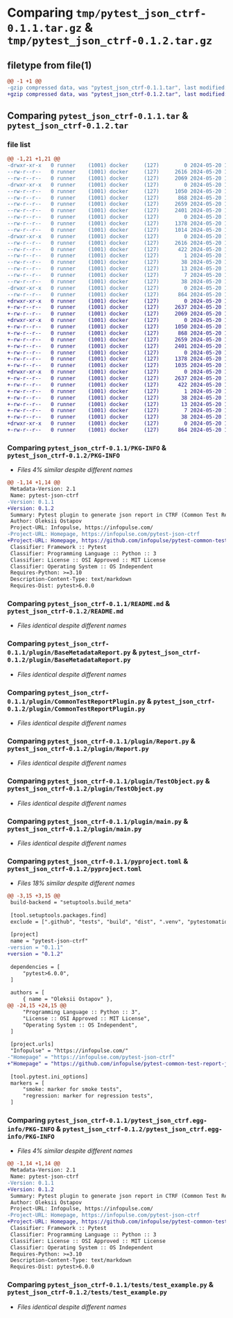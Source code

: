 # Comparing `tmp/pytest_json_ctrf-0.1.1.tar.gz` & `tmp/pytest_json_ctrf-0.1.2.tar.gz`

## filetype from file(1)

```diff
@@ -1 +1 @@
-gzip compressed data, was "pytest_json_ctrf-0.1.1.tar", last modified: Mon May 20 19:39:43 2024, max compression
+gzip compressed data, was "pytest_json_ctrf-0.1.2.tar", last modified: Mon May 20 19:46:40 2024, max compression
```

## Comparing `pytest_json_ctrf-0.1.1.tar` & `pytest_json_ctrf-0.1.2.tar`

### file list

```diff
@@ -1,21 +1,21 @@
-drwxr-xr-x   0 runner    (1001) docker     (127)        0 2024-05-20 19:39:43.644281 pytest_json_ctrf-0.1.1/
--rw-r--r--   0 runner    (1001) docker     (127)     2616 2024-05-20 19:39:43.644281 pytest_json_ctrf-0.1.1/PKG-INFO
--rw-r--r--   0 runner    (1001) docker     (127)     2069 2024-05-20 19:39:39.000000 pytest_json_ctrf-0.1.1/README.md
-drwxr-xr-x   0 runner    (1001) docker     (127)        0 2024-05-20 19:39:43.644281 pytest_json_ctrf-0.1.1/plugin/
--rw-r--r--   0 runner    (1001) docker     (127)     1050 2024-05-20 19:39:39.000000 pytest_json_ctrf-0.1.1/plugin/BaseMetadataReport.py
--rw-r--r--   0 runner    (1001) docker     (127)      868 2024-05-20 19:39:39.000000 pytest_json_ctrf-0.1.1/plugin/CommonTestReportPlugin.py
--rw-r--r--   0 runner    (1001) docker     (127)     2659 2024-05-20 19:39:39.000000 pytest_json_ctrf-0.1.1/plugin/Report.py
--rw-r--r--   0 runner    (1001) docker     (127)     2401 2024-05-20 19:39:39.000000 pytest_json_ctrf-0.1.1/plugin/TestObject.py
--rw-r--r--   0 runner    (1001) docker     (127)        0 2024-05-20 19:39:39.000000 pytest_json_ctrf-0.1.1/plugin/__init__.py
--rw-r--r--   0 runner    (1001) docker     (127)     1378 2024-05-20 19:39:39.000000 pytest_json_ctrf-0.1.1/plugin/main.py
--rw-r--r--   0 runner    (1001) docker     (127)     1014 2024-05-20 19:39:39.000000 pytest_json_ctrf-0.1.1/pyproject.toml
-drwxr-xr-x   0 runner    (1001) docker     (127)        0 2024-05-20 19:39:43.644281 pytest_json_ctrf-0.1.1/pytest_json_ctrf.egg-info/
--rw-r--r--   0 runner    (1001) docker     (127)     2616 2024-05-20 19:39:43.000000 pytest_json_ctrf-0.1.1/pytest_json_ctrf.egg-info/PKG-INFO
--rw-r--r--   0 runner    (1001) docker     (127)      422 2024-05-20 19:39:43.000000 pytest_json_ctrf-0.1.1/pytest_json_ctrf.egg-info/SOURCES.txt
--rw-r--r--   0 runner    (1001) docker     (127)        1 2024-05-20 19:39:43.000000 pytest_json_ctrf-0.1.1/pytest_json_ctrf.egg-info/dependency_links.txt
--rw-r--r--   0 runner    (1001) docker     (127)       38 2024-05-20 19:39:43.000000 pytest_json_ctrf-0.1.1/pytest_json_ctrf.egg-info/entry_points.txt
--rw-r--r--   0 runner    (1001) docker     (127)       13 2024-05-20 19:39:43.000000 pytest_json_ctrf-0.1.1/pytest_json_ctrf.egg-info/requires.txt
--rw-r--r--   0 runner    (1001) docker     (127)        7 2024-05-20 19:39:43.000000 pytest_json_ctrf-0.1.1/pytest_json_ctrf.egg-info/top_level.txt
--rw-r--r--   0 runner    (1001) docker     (127)       38 2024-05-20 19:39:43.644281 pytest_json_ctrf-0.1.1/setup.cfg
-drwxr-xr-x   0 runner    (1001) docker     (127)        0 2024-05-20 19:39:43.644281 pytest_json_ctrf-0.1.1/tests/
--rw-r--r--   0 runner    (1001) docker     (127)      864 2024-05-20 19:39:39.000000 pytest_json_ctrf-0.1.1/tests/test_example.py
+drwxr-xr-x   0 runner    (1001) docker     (127)        0 2024-05-20 19:46:40.225834 pytest_json_ctrf-0.1.2/
+-rw-r--r--   0 runner    (1001) docker     (127)     2637 2024-05-20 19:46:40.225834 pytest_json_ctrf-0.1.2/PKG-INFO
+-rw-r--r--   0 runner    (1001) docker     (127)     2069 2024-05-20 19:46:35.000000 pytest_json_ctrf-0.1.2/README.md
+drwxr-xr-x   0 runner    (1001) docker     (127)        0 2024-05-20 19:46:40.221834 pytest_json_ctrf-0.1.2/plugin/
+-rw-r--r--   0 runner    (1001) docker     (127)     1050 2024-05-20 19:46:35.000000 pytest_json_ctrf-0.1.2/plugin/BaseMetadataReport.py
+-rw-r--r--   0 runner    (1001) docker     (127)      868 2024-05-20 19:46:35.000000 pytest_json_ctrf-0.1.2/plugin/CommonTestReportPlugin.py
+-rw-r--r--   0 runner    (1001) docker     (127)     2659 2024-05-20 19:46:35.000000 pytest_json_ctrf-0.1.2/plugin/Report.py
+-rw-r--r--   0 runner    (1001) docker     (127)     2401 2024-05-20 19:46:35.000000 pytest_json_ctrf-0.1.2/plugin/TestObject.py
+-rw-r--r--   0 runner    (1001) docker     (127)        0 2024-05-20 19:46:35.000000 pytest_json_ctrf-0.1.2/plugin/__init__.py
+-rw-r--r--   0 runner    (1001) docker     (127)     1378 2024-05-20 19:46:35.000000 pytest_json_ctrf-0.1.2/plugin/main.py
+-rw-r--r--   0 runner    (1001) docker     (127)     1035 2024-05-20 19:46:35.000000 pytest_json_ctrf-0.1.2/pyproject.toml
+drwxr-xr-x   0 runner    (1001) docker     (127)        0 2024-05-20 19:46:40.225834 pytest_json_ctrf-0.1.2/pytest_json_ctrf.egg-info/
+-rw-r--r--   0 runner    (1001) docker     (127)     2637 2024-05-20 19:46:40.000000 pytest_json_ctrf-0.1.2/pytest_json_ctrf.egg-info/PKG-INFO
+-rw-r--r--   0 runner    (1001) docker     (127)      422 2024-05-20 19:46:40.000000 pytest_json_ctrf-0.1.2/pytest_json_ctrf.egg-info/SOURCES.txt
+-rw-r--r--   0 runner    (1001) docker     (127)        1 2024-05-20 19:46:40.000000 pytest_json_ctrf-0.1.2/pytest_json_ctrf.egg-info/dependency_links.txt
+-rw-r--r--   0 runner    (1001) docker     (127)       38 2024-05-20 19:46:40.000000 pytest_json_ctrf-0.1.2/pytest_json_ctrf.egg-info/entry_points.txt
+-rw-r--r--   0 runner    (1001) docker     (127)       13 2024-05-20 19:46:40.000000 pytest_json_ctrf-0.1.2/pytest_json_ctrf.egg-info/requires.txt
+-rw-r--r--   0 runner    (1001) docker     (127)        7 2024-05-20 19:46:40.000000 pytest_json_ctrf-0.1.2/pytest_json_ctrf.egg-info/top_level.txt
+-rw-r--r--   0 runner    (1001) docker     (127)       38 2024-05-20 19:46:40.225834 pytest_json_ctrf-0.1.2/setup.cfg
+drwxr-xr-x   0 runner    (1001) docker     (127)        0 2024-05-20 19:46:40.225834 pytest_json_ctrf-0.1.2/tests/
+-rw-r--r--   0 runner    (1001) docker     (127)      864 2024-05-20 19:46:35.000000 pytest_json_ctrf-0.1.2/tests/test_example.py
```

### Comparing `pytest_json_ctrf-0.1.1/PKG-INFO` & `pytest_json_ctrf-0.1.2/PKG-INFO`

 * *Files 4% similar despite different names*

```diff
@@ -1,14 +1,14 @@
 Metadata-Version: 2.1
 Name: pytest-json-ctrf
-Version: 0.1.1
+Version: 0.1.2
 Summary: Pytest plugin to generate json report in CTRF (Common Test Report Format)
 Author: Oleksii Ostapov
 Project-URL: Infopulse, https://infopulse.com/
-Project-URL: Homepage, https://infopulse.com/pytest-json-ctrf
+Project-URL: Homepage, https://github.com/infopulse/pytest-common-test-report-json
 Classifier: Framework :: Pytest
 Classifier: Programming Language :: Python :: 3
 Classifier: License :: OSI Approved :: MIT License
 Classifier: Operating System :: OS Independent
 Requires-Python: >=3.10
 Description-Content-Type: text/markdown
 Requires-Dist: pytest>6.0.0
```

### Comparing `pytest_json_ctrf-0.1.1/README.md` & `pytest_json_ctrf-0.1.2/README.md`

 * *Files identical despite different names*

### Comparing `pytest_json_ctrf-0.1.1/plugin/BaseMetadataReport.py` & `pytest_json_ctrf-0.1.2/plugin/BaseMetadataReport.py`

 * *Files identical despite different names*

### Comparing `pytest_json_ctrf-0.1.1/plugin/CommonTestReportPlugin.py` & `pytest_json_ctrf-0.1.2/plugin/CommonTestReportPlugin.py`

 * *Files identical despite different names*

### Comparing `pytest_json_ctrf-0.1.1/plugin/Report.py` & `pytest_json_ctrf-0.1.2/plugin/Report.py`

 * *Files identical despite different names*

### Comparing `pytest_json_ctrf-0.1.1/plugin/TestObject.py` & `pytest_json_ctrf-0.1.2/plugin/TestObject.py`

 * *Files identical despite different names*

### Comparing `pytest_json_ctrf-0.1.1/plugin/main.py` & `pytest_json_ctrf-0.1.2/plugin/main.py`

 * *Files identical despite different names*

### Comparing `pytest_json_ctrf-0.1.1/pyproject.toml` & `pytest_json_ctrf-0.1.2/pyproject.toml`

 * *Files 18% similar despite different names*

```diff
@@ -3,15 +3,15 @@
 build-backend = "setuptools.build_meta"
 
 [tool.setuptools.packages.find]
 exclude = [".github", "tests", "build", "dist", ".venv", "pytestomatio.egg-info", ".env", ".gitignore", "CHANGELOG.md", "assets"]
 
 [project]
 name = "pytest-json-ctrf"
-version = "0.1.1"
+version = "0.1.2"
 
 dependencies = [
     "pytest>6.0.0",
 ]
 
 authors = [
     { name = "Oleksii Ostapov" },
@@ -24,15 +24,15 @@
     "Programming Language :: Python :: 3",
     "License :: OSI Approved :: MIT License",
     "Operating System :: OS Independent",
 ]
 
 [project.urls]
 "Infopulse" = "https://infopulse.com/"
-"Homepage" = "https://infopulse.com/pytest-json-ctrf"
+"Homepage" = "https://github.com/infopulse/pytest-common-test-report-json"
 
 [tool.pytest.ini_options]
 markers = [
     "smoke: marker for smoke tests",
     "regression: marker for regression tests",
 ]
```

### Comparing `pytest_json_ctrf-0.1.1/pytest_json_ctrf.egg-info/PKG-INFO` & `pytest_json_ctrf-0.1.2/pytest_json_ctrf.egg-info/PKG-INFO`

 * *Files 4% similar despite different names*

```diff
@@ -1,14 +1,14 @@
 Metadata-Version: 2.1
 Name: pytest-json-ctrf
-Version: 0.1.1
+Version: 0.1.2
 Summary: Pytest plugin to generate json report in CTRF (Common Test Report Format)
 Author: Oleksii Ostapov
 Project-URL: Infopulse, https://infopulse.com/
-Project-URL: Homepage, https://infopulse.com/pytest-json-ctrf
+Project-URL: Homepage, https://github.com/infopulse/pytest-common-test-report-json
 Classifier: Framework :: Pytest
 Classifier: Programming Language :: Python :: 3
 Classifier: License :: OSI Approved :: MIT License
 Classifier: Operating System :: OS Independent
 Requires-Python: >=3.10
 Description-Content-Type: text/markdown
 Requires-Dist: pytest>6.0.0
```

### Comparing `pytest_json_ctrf-0.1.1/tests/test_example.py` & `pytest_json_ctrf-0.1.2/tests/test_example.py`

 * *Files identical despite different names*

